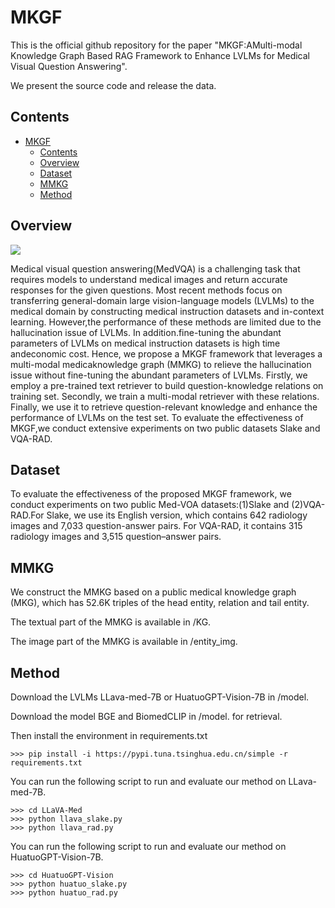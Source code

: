 # MKGF
This is the official github repository for the paper "MKGF:AMulti-modal Knowledge Graph Based RAG Framework to Enhance LVLMs for Medical Visual Question Answering".

We present the source code and release the data.

## Contents

- [MKGF](#MKGF)
  - [Contents](#Contents)
  - [Overview](#Overview)
  - [Dataset](#Dataset)
  - [MMKG](#MMKG)
  - [Method](#Method)

## Overview
<img src="blob:https://github.com/1cf904b3-1f82-4da6-9409-99531b76b564"/>

Medical visual question answering(MedVQA) is a challenging task that requires models to understand medical images and return accurate responses for the given questions. Most recent methods focus on transferring general-domain large vision-language models (LVLMs) to the medical domain by constructing medical instruction datasets and in-context learning. However,the performance of these methods are limited due to the hallucination issue of LVLMs. In addition.fine-tuning the abundant parameters of LVLMs on medical instruction datasets is high time andeconomic cost. Hence, we propose a MKGF framework that leverages a multi-modal medicaknowledge graph (MMKG) to relieve the hallucination issue without fine-tuning the abundant parameters of LVLMs. Firstly, we employ a pre-trained text retriever to build question-knowledge relations on training set. Secondly, we train a multi-modal retriever with these relations. Finally, we use it to retrieve question-relevant knowledge and enhance the performance of LVLMs on the test set. To evaluate the effectiveness of MKGF,we conduct extensive experiments on two public datasets Slake and VQA-RAD.

## Dataset
To evaluate the effectiveness of the proposed MKGF framework, we conduct experiments on two public Med-VOA datasets:(1)Slake and (2)VQA-RAD.For Slake, we use its English version, which contains 642 radiology images and 7,033 question-answer pairs. For VQA-RAD, it contains 315 radiology images and 3,515 question–answer pairs.

## MMKG
We construct the MMKG based on a public medical knowledge graph (MKG), which has 52.6K triples of the head entity, relation and tail entity. 

The textual part of the MMKG is available in /KG.

The image part of the MMKG is available in /entity_img.

## Method
Download the LVLMs LLava-med-7B or HuatuoGPT-Vision-7B in /model. 

Download the model BGE and BiomedCLIP in /model. for retrieval.

Then install the environment in requirements.txt
```
>>> pip install -i https://pypi.tuna.tsinghua.edu.cn/simple -r requirements.txt
```

You can run the following script to run and evaluate our method on LLava-med-7B.
```
>>> cd LLaVA-Med
>>> python llava_slake.py
>>> python llava_rad.py
```

You can run the following script to run and evaluate our method on HuatuoGPT-Vision-7B.
```
>>> cd HuatuoGPT-Vision
>>> python huatuo_slake.py
>>> python huatuo_rad.py
```


